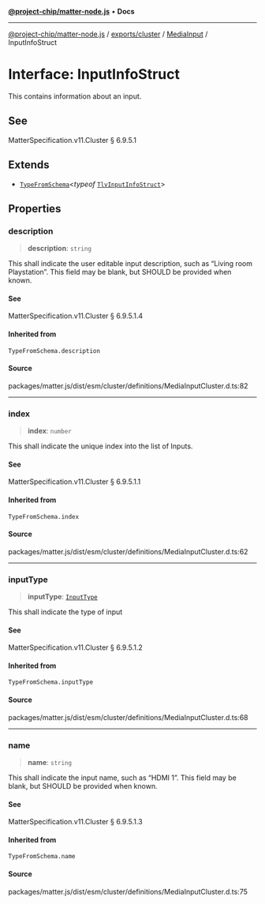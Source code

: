 [**@project-chip/matter-node.js**](../../../../../README.md) • **Docs**

***

[@project-chip/matter-node.js](../../../../../modules.md) / [exports/cluster](../../../README.md) / [MediaInput](../README.md) / InputInfoStruct

# Interface: InputInfoStruct

This contains information about an input.

## See

MatterSpecification.v11.Cluster § 6.9.5.1

## Extends

- [`TypeFromSchema`](../../../../tlv/README.md#typefromschemas)\<*typeof* [`TlvInputInfoStruct`](../README.md#tlvinputinfostruct)\>

## Properties

### description

> **description**: `string`

This shall indicate the user editable input description, such as “Living room Playstation”. This field may
be blank, but SHOULD be provided when known.

#### See

MatterSpecification.v11.Cluster § 6.9.5.1.4

#### Inherited from

`TypeFromSchema.description`

#### Source

packages/matter.js/dist/esm/cluster/definitions/MediaInputCluster.d.ts:82

***

### index

> **index**: `number`

This shall indicate the unique index into the list of Inputs.

#### See

MatterSpecification.v11.Cluster § 6.9.5.1.1

#### Inherited from

`TypeFromSchema.index`

#### Source

packages/matter.js/dist/esm/cluster/definitions/MediaInputCluster.d.ts:62

***

### inputType

> **inputType**: [`InputType`](../enumerations/InputType.md)

This shall indicate the type of input

#### See

MatterSpecification.v11.Cluster § 6.9.5.1.2

#### Inherited from

`TypeFromSchema.inputType`

#### Source

packages/matter.js/dist/esm/cluster/definitions/MediaInputCluster.d.ts:68

***

### name

> **name**: `string`

This shall indicate the input name, such as “HDMI 1”. This field may be blank, but SHOULD be provided when
known.

#### See

MatterSpecification.v11.Cluster § 6.9.5.1.3

#### Inherited from

`TypeFromSchema.name`

#### Source

packages/matter.js/dist/esm/cluster/definitions/MediaInputCluster.d.ts:75

